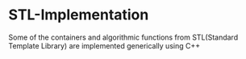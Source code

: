 # STL-Implementation
Some of the containers and algorithmic functions from STL(Standard Template Library) are implemented generically using C++
